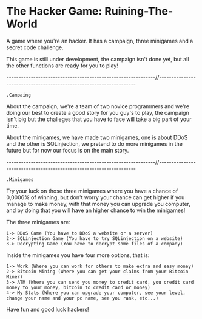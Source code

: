 # The Hacker Game: Ruining-The-World
A game where you're an hacker. It has a campaign, three minigames and a secret code challenge.

This game is still under development, the campaign isn't done yet, but all the other functions are ready for you to play!

-------------------------------------------------------------//--------------------------------------------------------------------

    .Campaing

About the campaign, we're a team of two novice programmers and we're doing our best to create a good story for you guy's to play, the campaign isn't big but the challeges that you have to face will take a big part of your time.

About the minigames, we have made two minigames, one is about DDoS and the other is SQLinjection, we pretend to do more minigames in the future but for now our focus is on the main story.

-------------------------------------------------------------//--------------------------------------------------------------------

    .Minigames

Try your luck on those three minigames where you have a chance of 0,0006% of winning, but don't worry your chance can get higher if you manage to make money, with that money you can upgrade you computer, and by doing that you will have an higher chance to win the minigames!

The three minigames are:

    1-> DDoS Game (You have to DDoS a website or a server)
    2-> SQLinjection Game (You have to try SQLinjection on a website)
    3-> Decrypting Game (You have to decrypt some files of a company)


Inside the minigames you have four more options, that is:

    1-> Work (Where you can work for others to make extra and easy money)
    2-> Bitcoin Mining (Where you can get your claims from your Bitcoin Miner)
    3-> ATM (Where you can send you money to credit card, you credit card money to your money, bitcoin to credit card or money)
    4-> My Stats (Where you can upgrade your computer, see your level, change your name and your pc name, see you rank, etc...)

Have fun and good luck hackers!

